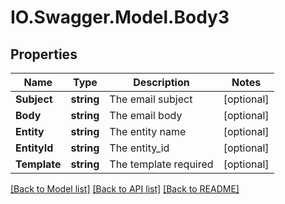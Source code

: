 # IO.Swagger.Model.Body3
## Properties

Name | Type | Description | Notes
------------ | ------------- | ------------- | -------------
**Subject** | **string** | The email subject | [optional] 
**Body** | **string** | The email body | [optional] 
**Entity** | **string** | The entity name | [optional] 
**EntityId** | **string** | The entity_id | [optional] 
**Template** | **string** | The template required | [optional] 

[[Back to Model list]](../README.md#documentation-for-models) [[Back to API list]](../README.md#documentation-for-api-endpoints) [[Back to README]](../README.md)

